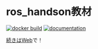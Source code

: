 # ros_handson教材

[![docker build](https://github.com/OUXT-Polaris/ros_handson/actions/workflows/docker.yaml/badge.svg)](https://github.com/OUXT-Polaris/ros_handson/actions/workflows/docker.yaml)
[![documentation](https://github.com/OUXT-Polaris/ros_handson/actions/workflows/documentation.yaml/badge.svg)](https://github.com/OUXT-Polaris/ros_handson/actions/workflows/documentation.yaml)

[続きはWeb](https://ouxt-polaris.github.io/ros_handson/)で！
